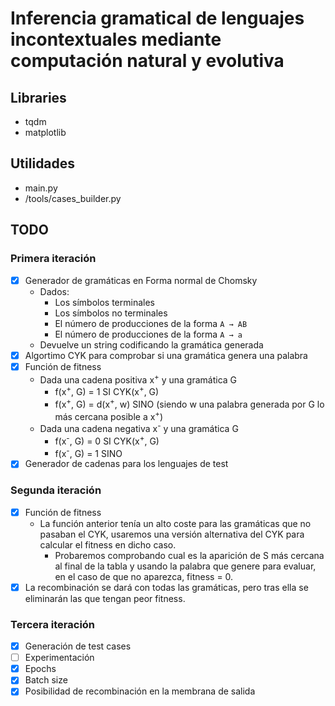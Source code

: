 # Inferencia gramatical de lenguajes incontextuales mediante computación natural y evolutiva

## Libraries
- tqdm
- matplotlib

## Utilidades
- main.py
- /tools/cases_builder.py

## TODO

### Primera iteración
- [x] Generador de gramáticas en Forma normal de Chomsky
  - Dados:
    - Los símbolos terminales
    - Los símbolos no terminales
    - El número de producciones de la forma ```A → AB```
    - El número de producciones de la forma ```A → a```
  - Devuelve un string codificando la gramática generada 
- [x] Algortimo CYK para comprobar si una gramática genera una palabra
- [x] Función de fitness
  - Dada una cadena positiva x<sup>+</sup> y una gramática G
    - f(x<sup>+</sup>, G) = 1 SI CYK(x<sup>+</sup>, G)
    - f(x<sup>+</sup>, G) = d(x<sup>+</sup>, w) SINO (siendo w una palabra generada por G lo más cercana posible a x<sup>+</sup>)
  - Dada una cadena negativa x<sup>-</sup> y una gramática G
    - f(x<sup>-</sup>, G) = 0 SI CYK(x<sup>+</sup>, G)
    - f(x<sup>-</sup>, G) = 1 SINO
- [x] Generador de cadenas para los lenguajes de test

### Segunda iteración
- [x] Función de fitness
  - La función anterior tenía un alto coste para las gramáticas que no pasaban el CYK, usaremos una versión alternativa del
    CYK para calcular el fitness en dicho caso.
    - Probaremos comprobando cual es la aparición de S más cercana al final de la tabla y usando la palabra que genere para
      evaluar, en el caso de que no aparezca, fitness = 0.
- [x] La recombinación se dará con todas las gramáticas, pero tras ella se eliminarán las que tengan peor fitness.

### Tercera iteración
- [x] Generación de test cases
- [ ] Experimentación
- [x] Epochs
- [x] Batch size
- [x] Posibilidad de recombinación en la membrana de salida